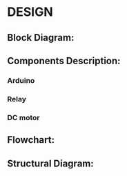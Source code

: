 # DESIGN
## Block Diagram:
 
## Components Description:
 ### Arduino
 
 ### Relay
  
 ### DC motor
  
## Flowchart:
 

## Structural Diagram:
 
